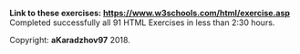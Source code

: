 <b>Link to these exercises: https://www.w3schools.com/html/exercise.asp</b><br>
Completed successfully all 91 HTML Exercises in less than 2:30 hours.

Copyright: <b>aKaradzhov97</b> 2018.
